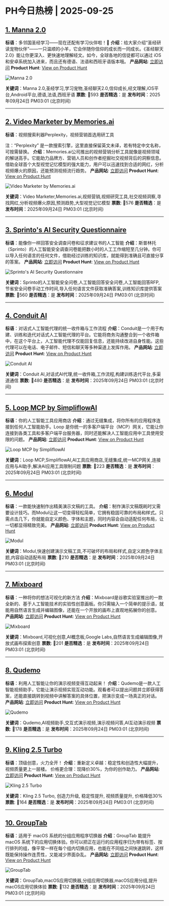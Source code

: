 # PH今日热榜 | 2025-09-25

## [1. Manna 2.0](https://www.producthunt.com/products/manna?utm_campaign=producthunt-api&utm_medium=api-v2&utm_source=Application%3A+dev+%28ID%3A+189358%29)
**标语**：多邻国圣经学习——现在还配有学习伙伴啦！🐑
**介绍**：给大家介绍“圣经研读宠物伙伴”——一只温顺的小羊，它会伴随你信仰的成长而一同成长。《圣经聊天 2.0》能让你更深入、更快速地理解经文。如今，全球各地的信徒都可以通过 iOS 和安卓系统加入进来，而且还有德语、法语和西班牙语版本哦。
**产品网站**: [立即访问](https://www.producthunt.com/r/6Q6FJ6TBA7A3SN?utm_campaign=producthunt-api&utm_medium=api-v2&utm_source=Application%3A+dev+%28ID%3A+189358%29)
**Product Hunt**: [View on Product Hunt](https://www.producthunt.com/products/manna?utm_campaign=producthunt-api&utm_medium=api-v2&utm_source=Application%3A+dev+%28ID%3A+189358%29)

![Manna 2.0](https://ph-files.imgix.net/f90702d6-e4c1-4b70-a7f1-b0369772213c.png?auto=format)

**关键词**：Manna 2.0,圣经学习,学习宠物,圣经聊天2.0,信仰成长,经文理解,iOS平台,Android平台,德语,法语,西班牙语
**票数**: 🔺593
**是否精选**：是
**发布时间**：2025年09月24日 PM03:01 (北京时间)

---

## [2. Video Marketer by Memories.ai ](https://www.producthunt.com/products/memories-ai?utm_campaign=producthunt-api&utm_medium=api-v2&utm_source=Application%3A+dev+%28ID%3A+189358%29)
**标语**：视频搜索利器Perplexity，视频营销首选用研工具 

注：“Perplexity” 是一款搜索引擎，这里直接保留英文未译，若有特定中文名称，可按需替换。
**介绍**：Memories.ai公司推出的视频营销分析工具就像是视频领域的解谜高手。它能助力品牌方、营销人员和创作者挖掘社交视频背后的洞察信息。借助全球首个大型视觉记忆模型的强大能力，用户可以迅速找到合适的网红，分析视频爆火的原因，还能预测视频流行趋势。
**产品网站**: [立即访问](https://www.producthunt.com/r/NMCAPK3P4T7LN3?utm_campaign=producthunt-api&utm_medium=api-v2&utm_source=Application%3A+dev+%28ID%3A+189358%29)
**Product Hunt**: [View on Product Hunt](https://www.producthunt.com/products/memories-ai?utm_campaign=producthunt-api&utm_medium=api-v2&utm_source=Application%3A+dev+%28ID%3A+189358%29)

![Video Marketer by Memories.ai ](https://ph-files.imgix.net/d96f4c35-6c72-4fc6-a3b0-daba691228d0.png?auto=format)

**关键词**：Video Marketer,Memories.ai,视频营销,视频研究工具,社交视频洞察,寻找网红,分析视频爆火原因,预测趋势,大型视觉记忆模型
**票数**: 🔺576
**是否精选**：是
**发布时间**：2025年09月24日 PM03:01 (北京时间)

---

## [3. Sprinto's AI Security Questionnaire](https://www.producthunt.com/products/sprinto?utm_campaign=producthunt-api&utm_medium=api-v2&utm_source=Application%3A+dev+%28ID%3A+189358%29)
**标语**：能像你一样回答安全调查问卷和征求建议书的人工智能
**介绍**：斯普林托（Sprinto）的人工智能安全调查问卷能把数小时的人工工作缩短至几分钟。你可以导入任何语言的任何文件，借助经过训练的知识库，就能得到准确且可直接分享的答案。
**产品网站**: [立即访问](https://www.producthunt.com/r/2SKQAASBVPDY4J?utm_campaign=producthunt-api&utm_medium=api-v2&utm_source=Application%3A+dev+%28ID%3A+189358%29)
**Product Hunt**: [View on Product Hunt](https://www.producthunt.com/products/sprinto?utm_campaign=producthunt-api&utm_medium=api-v2&utm_source=Application%3A+dev+%28ID%3A+189358%29)

![Sprinto's AI Security Questionnaire](https://ph-files.imgix.net/70d2ccac-ae3a-4acd-b6b5-21f70f32a7c3.gif?auto=format)

**关键词**：Sprinto的人工智能安全问卷,人工智能回答安全问卷,人工智能回答RFP,节省安全问卷手动工作时间,导入任何语言文件获取准确答案,训练知识库提供答案
**票数**: 🔺560
**是否精选**：是
**发布时间**：2025年09月24日 PM03:01 (北京时间)

---

## [4. Conduit AI](https://www.producthunt.com/products/conduit-ai?utm_campaign=producthunt-api&utm_medium=api-v2&utm_source=Application%3A+dev+%28ID%3A+189358%29)
**标语**：对话式人工智能代理的统一收件箱与工作流程
**介绍**：Conduit是一个用于构建、训练和迭代对话式人工智能代理的平台。它能将商务沟通整合到一个收件箱中，在这个平台上，人工智能代理不仅能回复信息，还能持续改进自身性能。这些代理可以在电话、电子邮件、短信和聊天等多种渠道上发挥作用。
**产品网站**: [立即访问](https://www.producthunt.com/r/DMXE2XSARRGPOH?utm_campaign=producthunt-api&utm_medium=api-v2&utm_source=Application%3A+dev+%28ID%3A+189358%29)
**Product Hunt**: [View on Product Hunt](https://www.producthunt.com/products/conduit-ai?utm_campaign=producthunt-api&utm_medium=api-v2&utm_source=Application%3A+dev+%28ID%3A+189358%29)

![Conduit AI](https://ph-files.imgix.net/124434b8-5f8a-4a2b-9be1-14a22c1fd215.png?auto=format)

**关键词**：Conduit AI,对话式AI代理,统一收件箱,工作流程,构建训练迭代平台,多渠道通信
**票数**: 🔺480
**是否精选**：是
**发布时间**：2025年09月24日 PM03:01 (北京时间)

---

## [5. Loop MCP by SimpliflowAI](https://www.producthunt.com/products/simpliflowai-loop-mcp?utm_campaign=producthunt-api&utm_medium=api-v2&utm_source=Application%3A+dev+%28ID%3A+189358%29)
**标语**：你的人工智能工具应用商店
**介绍**：通过无缝集成，将你所有的应用程序连接到任何人工智能助手。Loop 是你统一的多客户端平台（MCP）网关，它能让你连接到各类工具和多客户端平台服务器，同时还能解决人工智能应用中工具使用受限的问题。
**产品网站**: [立即访问](https://www.producthunt.com/r/FYGH63ILVTVIJI?utm_campaign=producthunt-api&utm_medium=api-v2&utm_source=Application%3A+dev+%28ID%3A+189358%29)
**Product Hunt**: [View on Product Hunt](https://www.producthunt.com/products/simpliflowai-loop-mcp?utm_campaign=producthunt-api&utm_medium=api-v2&utm_source=Application%3A+dev+%28ID%3A+189358%29)

![Loop MCP by SimpliflowAI](https://ph-files.imgix.net/d56c3eba-7dc1-401e-9869-05beb99b8ebc.jpeg?auto=format)

**关键词**：Loop MCP,SimpliflowAI,AI工具应用商店,无缝集成,统一MCP网关,连接应用与AI助手,解决AI应用工具限制问题
**票数**: 🔺223
**是否精选**：是
**发布时间**：2025年09月24日 PM03:01 (北京时间)

---

## [6. Modul](https://www.producthunt.com/products/modul?utm_campaign=producthunt-api&utm_medium=api-v2&utm_source=Application%3A+dev+%28ID%3A+189358%29)
**标语**：一款能快速制作出精美演示文稿的工具。
**介绍**：制作演示文稿既耗时又需要设计技巧。而Modul让这一切变得轻松简单，它拥有稳固可靠的布局和样式。只需点击几下，你就能自定义颜色、字体和主题，同时内容会自动适配任何布局，让一切都显得精致完美。
**产品网站**: [立即访问](https://www.producthunt.com/r/CVG5QFLRPUMQES?utm_campaign=producthunt-api&utm_medium=api-v2&utm_source=Application%3A+dev+%28ID%3A+189358%29)
**Product Hunt**: [View on Product Hunt](https://www.producthunt.com/products/modul?utm_campaign=producthunt-api&utm_medium=api-v2&utm_source=Application%3A+dev+%28ID%3A+189358%29)

![Modul](https://ph-files.imgix.net/7a9a7485-dc73-43cb-a9ba-8cf87eb19cfa.png?auto=format)

**关键词**：Modul,快速创建演示文稿工具,不可破坏的布局和样式,自定义颜色字体主题,内容自动适配布局
**票数**: 🔺210
**是否精选**：是
**发布时间**：2025年09月24日 PM03:01 (北京时间)

---

## [7. Mixboard](https://www.producthunt.com/products/google-labs?utm_campaign=producthunt-api&utm_medium=api-v2&utm_source=Application%3A+dev+%28ID%3A+189358%29)
**标语**：一种将你的想法可视化的新方法
**介绍**：Mixboard是谷歌实验室推出的一款全新的、基于人工智能技术的实验性创意画板。你只需输入一个简单的提示语，就能用自然语言生成并编辑图像，还能在一个开放的画布上直观地拓展你的创意。
**产品网站**: [立即访问](https://www.producthunt.com/r/EXNOY63EW6CKO4?utm_campaign=producthunt-api&utm_medium=api-v2&utm_source=Application%3A+dev+%28ID%3A+189358%29)
**Product Hunt**: [View on Product Hunt](https://www.producthunt.com/products/google-labs?utm_campaign=producthunt-api&utm_medium=api-v2&utm_source=Application%3A+dev+%28ID%3A+189358%29)

![Mixboard](https://ph-files.imgix.net/1e3863d3-2068-4a5c-a45b-14bab903613a.png?auto=format)

**关键词**：Mixboard,可视化创意,AI概念板,Google Labs,自然语言生成编辑图像,开放式画布探索创意
**票数**: 🔺201
**是否精选**：是
**发布时间**：2025年09月24日 PM03:01 (北京时间)

---

## [8. Qudemo](https://www.producthunt.com/products/qudemo?utm_campaign=producthunt-api&utm_medium=api-v2&utm_source=Application%3A+dev+%28ID%3A+189358%29)
**标语**：利用人工智能让你的演示视频变得互动起来！
**介绍**：Qudemo是一款人工智能视频助手，它能让演示视频实现互动功能。观看者可以提出问题并立即获得答案，还能直接跳转到视频中讲解答案的具体位置，把演示变成一场真正的对话。
**产品网站**: [立即访问](https://www.producthunt.com/r/SWSF6SDRE2ZRDD?utm_campaign=producthunt-api&utm_medium=api-v2&utm_source=Application%3A+dev+%28ID%3A+189358%29)
**Product Hunt**: [View on Product Hunt](https://www.producthunt.com/products/qudemo?utm_campaign=producthunt-api&utm_medium=api-v2&utm_source=Application%3A+dev+%28ID%3A+189358%29)

![Qudemo](https://ph-files.imgix.net/e24bc70c-cfe1-4fbd-b698-170da4421637.png?auto=format)

**关键词**：Qudemo,AI视频助手,交互式演示视频,演示视频问答,AI互动演示视频
**票数**: 🔺178
**是否精选**：是
**发布时间**：2025年09月24日 PM03:01 (北京时间)

---

## [9. Kling 2.5 Turbo](https://www.producthunt.com/products/kling-ai-4?utm_campaign=producthunt-api&utm_medium=api-v2&utm_source=Application%3A+dev+%28ID%3A+189358%29)
**标语**：顶级创意，火力全开！
**介绍**：重新定义卓越：稳定性和创造性大幅提升，视频质量更上一层楼。
价格更合理：现降价30%，为你的创作助力。
**产品网站**: [立即访问](https://www.producthunt.com/r/CXUU55ZY2M5TMH?utm_campaign=producthunt-api&utm_medium=api-v2&utm_source=Application%3A+dev+%28ID%3A+189358%29)
**Product Hunt**: [View on Product Hunt](https://www.producthunt.com/products/kling-ai-4?utm_campaign=producthunt-api&utm_medium=api-v2&utm_source=Application%3A+dev+%28ID%3A+189358%29)

![Kling 2.5 Turbo](https://ph-files.imgix.net/6cc3bda3-fd74-494a-bec9-68f8d84048f0.png?auto=format)

**关键词**：Kling 2.5 Turbo, 创造力升级, 稳定性提升, 视频质量提升, 价格降低30%
**票数**: 🔺164
**是否精选**：是
**发布时间**：2025年09月24日 PM03:01 (北京时间)

---

## [10. GroupTab](https://www.producthunt.com/products/grouptab?utm_campaign=producthunt-api&utm_medium=api-v2&utm_source=Application%3A+dev+%28ID%3A+189358%29)
**标语**：适用于 macOS 系统的分组应用程序切换器
**介绍**：GroupTab 能提升 macOS 系统下的应用切换体验。你可以把正在运行的应用程序归为带有标签、按行排列的组，像平常一样在每个组内切换应用，也能在不同组之间快速跳转，这样既能保持操作连贯性，又能减少界面杂乱。
**产品网站**: [立即访问](https://www.producthunt.com/r/DHXFKFPF4LBFWK?utm_campaign=producthunt-api&utm_medium=api-v2&utm_source=Application%3A+dev+%28ID%3A+189358%29)
**Product Hunt**: [View on Product Hunt](https://www.producthunt.com/products/grouptab?utm_campaign=producthunt-api&utm_medium=api-v2&utm_source=Application%3A+dev+%28ID%3A+189358%29)

![GroupTab](https://ph-files.imgix.net/19ecd37e-7519-4063-b10c-a20d3a716b4d.jpeg?auto=format)

**关键词**：GroupTab,macOS应用切换器,分组应用切换器,macOS应用分组,提升macOS应用切换体验
**票数**: 🔺132
**是否精选**：是
**发布时间**：2025年09月24日 PM03:01 (北京时间)

---

